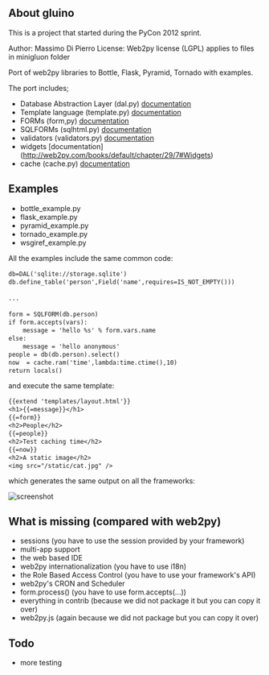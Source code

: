 ## About gluino

This is a project that started during the PyCon 2012 sprint.

Author: Massimo Di Pierro
License: Web2py license (LGPL) applies to files in minigluon folder

Port of web2py libraries to Bottle, Flask, Pyramid, Tornado with examples.

The port includes;

- Database Abstraction Layer (dal.py) [documentation](http://web2py.com/books/default/chapter/29/6)
- Template language (template.py) [documentation](http://web2py.com/books/default/chapter/29/5)
- FORMs (form,py) [documentation](http://web2py.com/books/default/chapter/29/7#FORM)
- SQLFORMs (sqlhtml.py) [documentation](http://web2py.com/books/default/chapter/29/7#SQLFORM)
- validators (validators.py) [documentation](http://web2py.com/books/default/chapter/29/7#Validators)
- widgets [documentation] (http://web2py.com/books/default/chapter/29/7#Widgets)
- cache (cache.py) [documentation](http://web2py.com/books/default/chapter/29/4#cache)

## Examples

- bottle_example.py
- flask_example.py
- pyramid_example.py
- tornado_example.py
- wsgiref_example.py

All the examples include the same common code:

    db=DAL('sqlite://storage.sqlite')
    db.define_table('person',Field('name',requires=IS_NOT_EMPTY()))

    ...

    form = SQLFORM(db.person)
    if form.accepts(vars):
        message = 'hello %s' % form.vars.name
    else:
        message = 'hello anonymous'
    people = db(db.person).select()
    now  = cache.ram('time',lambda:time.ctime(),10)
    return locals()

and execute the same template:

    {{extend 'templates/layout.html'}}
    <h1>{{=message}}</h1>
    {{=form}}
    <h2>People</h2>
    {{=people}}
    <h2>Test caching time</h2>
    {{=now}}
    <h2>A static image</h2>
    <img src="/static/cat.jpg" />


which generates the same output on all the frameworks:

![screenshot](https://github.com/mdipierro/gluino/raw/master/static/shot1.png)

## What is missing (compared with web2py)

- sessions (you have to use the session provided by your framework)
- multi-app support
- the web based IDE
- web2py internationalization (you have to use i18n)
- the Role Based Access Control (you have to use your framework's API)
- web2py's CRON and Scheduler
- form.process() (you have to use form.accepts(...))
- everything in contrib (because we did not package it but you can copy it over)
- web2py.js (again because we did not package but you can copy it over)

## Todo

- more testing
